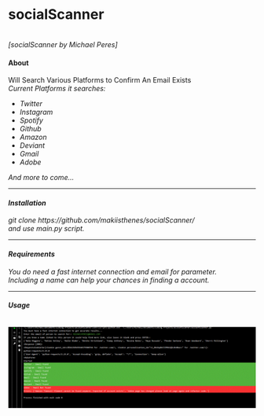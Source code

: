 <h1>socialScanner</h1><br>
<i>[socialScanner by Michael Peres]</i>
<h4>About</h4>
Will Search Various Platforms to Confirm An Email Exists<br>
<i>Current Platforms it searches:<i>
<ul>
  <li>Twitter</li>
   <li>Instagram</li>
   <li>Spotify</li>
   <li>Github</li>
   <li>Amazon</li>
   <li>Deviant</li>
   <li>Gmail</li>
   <li>Adobe</li>
</ul>  
And more to come...  <br>
<hr>
<h4>Installation</h4>
git clone https://github.com/makiisthenes/socialScanner/ <br>
and use main.py script.<br>
<hr>
<h4>Requirements</h4>
You do need a fast internet connection and email for parameter.<br>
Including a name can help your chances in finding a account.<br>
<hr>
<h4>Usage</h4><br>
<img src='https://raw.githubusercontent.com/makiisthenes/socialScanner/master/WORKING_PIC.png'>
